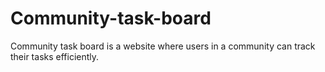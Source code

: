 # Community-task-board
Community task board is a website where users in a community can track their tasks efficiently.
